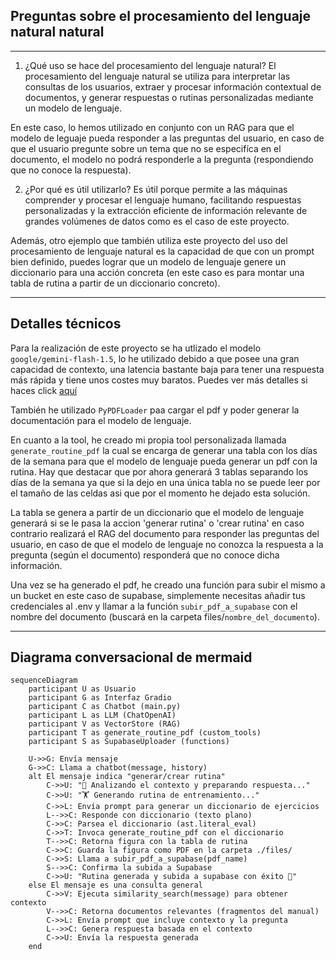 ## Preguntas sobre el procesamiento del lenguaje natural natural

---

1. ¿Qué uso se hace del procesamiento del lenguaje natural?
El procesamiento del lenguaje natural se utiliza para interpretar las consultas de los usuarios, extraer y procesar información contextual de documentos, y generar respuestas o rutinas personalizadas mediante un modelo de lenguaje.

En este caso, lo hemos utilizado en conjunto con un RAG para que el modelo de leguaje pueda responder a las preguntas del usuario, en caso de que el usuario pregunte sobre un tema que no se especifíca en el documento, el modelo no podrá responderle a la pregunta (respondiendo que no conoce la respuesta).

2. ¿Por qué es útil utilizarlo?
Es útil porque permite a las máquinas comprender y procesar el lenguaje humano, facilitando respuestas personalizadas y la extracción eficiente de información relevante de grandes volúmenes de datos como es el caso de este proyecto.

Además, otro ejemplo que también utiliza este proyecto del uso del procesamiento de lenguaje natural es la capacidad de que con un prompt bien definido, puedes lograr que un modelo de lenguaje genere un diccionario para una acción concreta (en este caso es para montar una tabla de rutina a partir de un diccionario concreto).

---
## Detalles técnicos

Para la realización de este proyecto se ha utlizado el modelo `google/gemini-flash-1.5`, lo he utilizado debido a que posee una gran capacidad de contexto, una latencia bastante baja para tener una respuesta más rápida y tiene unos costes muy baratos. Puedes ver más detalles si haces click [aquí](https://openrouter.helicone.ai/google/gemini-flash-1.5-8b)

También he utilizado `PyPDFLoader` paa cargar el pdf y poder generar la documentación para el modelo de lenguaje.

En cuanto a la tool, he creado mi propia tool personalizada llamada `generate_routine_pdf` la cual se encarga de generar una tabla con los días de la semana para que el modelo de lenguaje pueda generar un pdf con la rutina. Hay que destacar que por ahora generará 3 tablas separando los días de la semana ya que si la dejo en una única tabla no se puede leer por el tamaño de las celdas asi que por el momento he dejado esta solución.

La tabla se genera a partir de un diccionario que el modelo de lenguaje generará si se le pasa la accion 'generar rutina' o 'crear rutina' en caso contrario realizará el RAG del documento para responder las preguntas del usuario, en caso de que el modelo de lenguaje no conozca la respuesta a la pregunta (según el documento) responderá que no conoce dicha información.

Una vez se ha generado el pdf, he creado una función para subir el mismo a un bucket en este caso de supabase, simplemente necesitas añadir tus credenciales al .env y llamar a la función `subir_pdf_a_supabase` con el nombre del documento (buscará en la carpeta files/`nombre_del_documento`).

---
## Diagrama conversacional de mermaid
```Mermaid
sequenceDiagram
    participant U as Usuario
    participant G as Interfaz Gradio
    participant C as Chatbot (main.py)
    participant L as LLM (ChatOpenAI)
    participant V as VectorStore (RAG)
    participant T as generate_routine_pdf (custom_tools)
    participant S as SupabaseUploader (functions)

    U->>G: Envía mensaje
    G->>C: Llama a chatbot(message, history)
    alt El mensaje indica "generar/crear rutina"
        C->>U: "🤔 Analizando el contexto y preparando respuesta..."
        C->>U: "🏋️ Generando rutina de entrenamiento..."
        C->>L: Envía prompt para generar un diccionario de ejercicios
        L-->>C: Responde con diccionario (texto plano)
        C->>C: Parsea el diccionario (ast.literal_eval)
        C->>T: Invoca generate_routine_pdf con el diccionario
        T-->>C: Retorna figura con la tabla de rutina
        C->>C: Guarda la figura como PDF en la carpeta ./files/
        C->>S: Llama a subir_pdf_a_supabase(pdf_name)
        S-->>C: Confirma la subida a Supabase
        C->>U: "Rutina generada y subida a supabase con éxito 🎉"
    else El mensaje es una consulta general
        C->>V: Ejecuta similarity_search(message) para obtener contexto
        V-->>C: Retorna documentos relevantes (fragmentos del manual)
        C->>L: Envía prompt que incluye contexto y la pregunta
        L-->>C: Genera respuesta basada en el contexto
        C->>U: Envía la respuesta generada
    end

```

